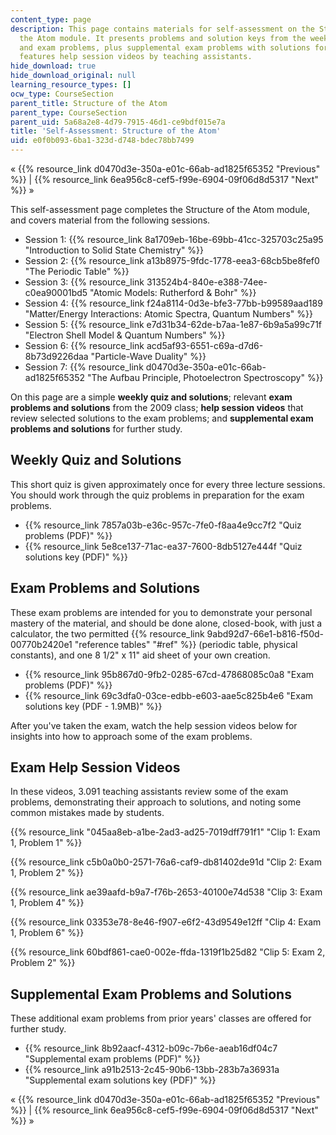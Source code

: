 ```yaml
---
content_type: page
description: This page contains materials for self-assessment on the Structure of
  the Atom module. It presents problems and solution keys from the weekly quizzes
  and exam problems, plus supplemental exam problems with solutions for study, and
  features help session videos by teaching assistants.
hide_download: true
hide_download_original: null
learning_resource_types: []
ocw_type: CourseSection
parent_title: Structure of the Atom
parent_type: CourseSection
parent_uid: 5a68a2e8-4d79-7915-46d1-ce9bdf015e7a
title: 'Self-Assessment: Structure of the Atom'
uid: e0f0b093-6ba1-323d-d748-bdec78bb7499
---
```


« {{% resource_link d0470d3e-350a-e01c-66ab-ad1825f65352 "Previous" %}} | {{% resource_link 6ea956c8-cef5-f99e-6904-09f06d8d5317 "Next" %}} »

This self-assessment page completes the Structure of the Atom module, and covers material from the following sessions.

*   Session 1: {{% resource_link 8a1709eb-16be-69bb-41cc-325703c25a95 "Introduction to Solid State Chemistry" %}}
*   Session 2: {{% resource_link a13b8975-9fdc-1778-eea3-68cb5be8fef0 "The Periodic Table" %}}
*   Session 3: {{% resource_link 313524b4-840e-e388-74ee-c0ea90001bd5 "Atomic Models: Rutherford & Bohr" %}}
*   Session 4: {{% resource_link f24a8114-0d3e-bfe3-77bb-b99589aad189 "Matter/Energy Interactions: Atomic Spectra, Quantum Numbers" %}}
*   Session 5: {{% resource_link e7d31b34-62de-b7aa-1e87-6b9a5a99c71f "Electron Shell Model & Quantum Numbers" %}}
*   Session 6: {{% resource_link acd5af93-6551-c69a-d7d6-8b73d9226daa "Particle-Wave Duality" %}}
*   Session 7: {{% resource_link d0470d3e-350a-e01c-66ab-ad1825f65352 "The Aufbau Principle, Photoelectron Spectroscopy" %}}

On this page are a simple **weekly quiz and solutions**; relevant **exam problems and solutions** from the 2009 class; **help session videos** that review selected solutions to the exam problems; and **supplemental exam problems and solutions** for further study.

Weekly Quiz and Solutions
-------------------------

This short quiz is given approximately once for every three lecture sessions. You should work through the quiz problems in preparation for the exam problems.

*   {{% resource_link 7857a03b-e36c-957c-7fe0-f8aa4e9cc7f2 "Quiz problems (PDF)" %}}
*   {{% resource_link 5e8ce137-71ac-ea37-7600-8db5127e444f "Quiz solutions key (PDF)" %}}

Exam Problems and Solutions
---------------------------

These exam problems are intended for you to demonstrate your personal mastery of the material, and should be done alone, closed-book, with just a calculator, the two permitted {{% resource_link 9abd92d7-66e1-b816-f50d-00770b2420e1 "reference tables" "#ref" %}} (periodic table, physical constants), and one 8 1/2" x 11" aid sheet of your own creation.

*   {{% resource_link 95b867d0-9fb2-0285-67cd-47868085c0a8 "Exam problems (PDF)" %}}
*   {{% resource_link 69c3dfa0-03ce-edbb-e603-aae5c825b4e6 "Exam solutions key (PDF - 1.9MB)" %}}

After you've taken the exam, watch the help session videos below for insights into how to approach some of the exam problems.

Exam Help Session Videos
------------------------

In these videos, 3.091 teaching assistants review some of the exam problems, demonstrating their approach to solutions, and noting some common mistakes made by students.

{{% resource_link "045aa8eb-a1be-2ad3-ad25-7019dff791f1" "Clip 1: Exam 1, Problem 1" %}}

{{% resource_link c5b0a0b0-2571-76a6-caf9-db81402de91d "Clip 2: Exam 1, Problem 2" %}}

{{% resource_link ae39aafd-b9a7-f76b-2653-40100e74d538 "Clip 3: Exam 1, Problem 4" %}}

{{% resource_link 03353e78-8e46-f907-e6f2-43d9549e12ff "Clip 4: Exam 1, Problem 6" %}}

{{% resource_link 60bdf861-cae0-002e-ffda-1319f1b25d82 "Clip 5: Exam 2, Problem 2" %}}

Supplemental Exam Problems and Solutions
----------------------------------------

These additional exam problems from prior years' classes are offered for further study.

*   {{% resource_link 8b92aacf-4312-b09c-7b6e-aeab16df04c7 "Supplemental exam problems (PDF)" %}}
*   {{% resource_link a91b2513-2c45-90b6-13bb-283b7a36931a "Supplemental exam solutions key (PDF)" %}}

« {{% resource_link d0470d3e-350a-e01c-66ab-ad1825f65352 "Previous" %}} | {{% resource_link 6ea956c8-cef5-f99e-6904-09f06d8d5317 "Next" %}} »